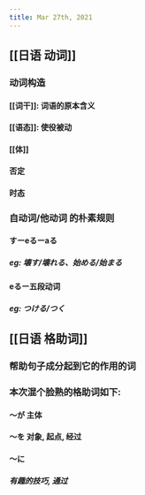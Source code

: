```yaml
---
title: Mar 27th, 2021
---
```


## [[日语 动词]]
### 动词构造
#### [[词干]]: 词语的原本含义
#### [[语态]]: 使役被动
#### [[体]]
#### 否定
#### 时态
### 自动词/他动词 的朴素规则
#### すーeるーaる
##### eg: 壊す/壊れる、始める/始まる
#### eるー五段动词
##### eg: つける/つく
## [[日语 格助词]]
### 帮助句子成分起到它的作用的词
### 本次混个脸熟的格助词如下:
#### ～が 主体
#### ～を 对象, 起点, 经过
#### ～に
##### 有趣的技巧, 通过
####
